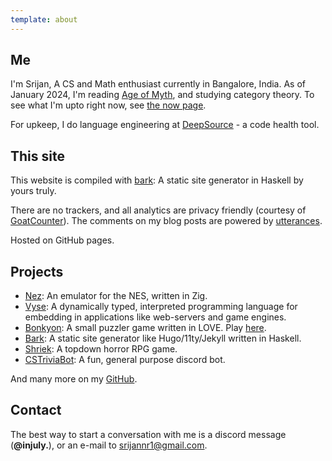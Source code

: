 ```yaml
---
template: about
---
```

## Me

I'm Srijan, A CS and Math enthusiast currently in Bangalore, India.
As of January 2024, I'm reading [Age of Myth](https://www.goodreads.com/en/book/show/34002132), and studying category theory. 
To see what I'm upto right now, see [the now page](/now).

For upkeep, I do language engineering at [DeepSource](https://deepsource.com) - a code health tool.
## This site

This website is compiled with <a href="https://github.com/srijan-paul/bark" target="_blank">bark</a>: A static site generator in Haskell by yours truly.

There are no trackers, and all analytics are privacy friendly (courtesy of [GoatCounter](https://www.goatcounter.com)).
The comments on my blog posts are powered by [utterances](utteeranc.es).

Hosted on GitHub pages.
## Projects

- [Nez](https://github.com/srijan-paul/nez): An emulator for the NES, written in Zig.
- <a href="https://github.com/srijan-paul/snap" target="_blank">Vyse</a>: A dynamically typed, interpreted programming language for embedding in applications like web-servers and game engines.
- <a href="https://github.com/srijan-paul/bonkyon" target="_blank">Bonkyon</a>: A small puzzler game written in LOVE. Play <a href="https://injuly.itch.io/bonkyon" target="_blank">here</a>.
- <a href="https://github.com/srijan-paul/bark" target="_blank">Bark</a>: A static site generator like Hugo/11ty/Jekyll written in Haskell.
- <a href="https://github.com/srijan-paul/horror-game" target="_blank">Shriek</a>: A topdown horror RPG game.
- <a href="https://github.com/srijan-paul/CSTriviaBot" target="_blank">CSTriviaBot</a>: A fun, general purpose discord bot.

And many more on my [GitHub](https://github.com/srijan-paul).
## Contact

The best way to start a conversation with me is a discord message (**@injuly.**), or an e-mail to
[srijannr1@gmail.com](mailto:srijannr1@gmail.com).
